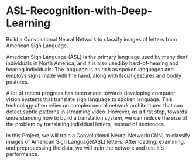 # ASL-Recognition-with-Deep-Learning
Build a Convolutional Neural Network to classify images of letters from American Sign Language.

American Sign Language (ASL) is the primary language used by many deaf individuals in North America, and it is also used by hard-of-hearing and hearing individuals. The language is as rich as spoken languages and employs signs made with the hand, along with facial gestures and bodily postures.

A lot of recent progress has been made towards developing computer vision systems that translate sign language to spoken language. This technology often relies on complex neural network architectures that can detect subtle patterns in streaming video. However, as a first step, towards understanding how to build a translation system, we can reduce the size of the problem by translating individual letters, instead of sentences.

In this Project, we will train a Convolutional Neural Network(CNN) to classify images of American Sign Language(ASL) letters. After loading, examining, and preprocessing the data, we will train the network and test it's performance.


